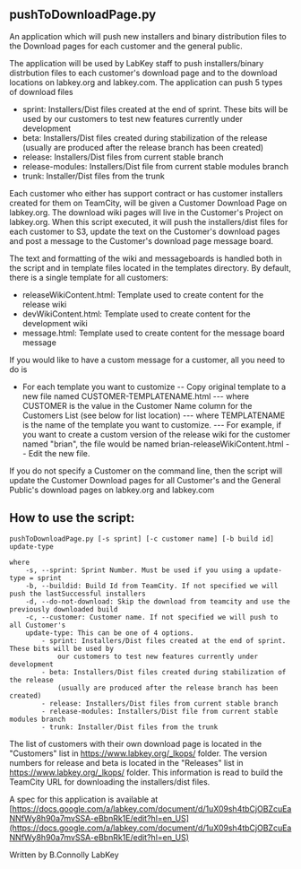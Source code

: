 ## pushToDownloadPage.py
An application which will push new installers and binary distribution files to the Download pages for each customer and the general public.

The application will be used by LabKey staff to push installers/binary distrbution files to each customer's download page and to the download locations on labkey.org and labkey.com. The application can push 5 types of download files

- sprint: Installers/Dist files created at the end of sprint.  These bits will be used by our customers to test new features currently under development 
- beta: Installers/Dist files created during stabilization of the release (usually are produced after the release branch has been created)
- release: Installers/Dist files from current stable branch
- release-modules: Installers/Dist file from current stable modules branch
- trunk: Installer/Dist files from the trunk

Each customer who either has support contract or has customer installers created for them on TeamCity, will be given a Customer Download Page on labkey.org.  The download wiki pages will live in the Customer's Project on labkey.org. When this script executed, it will push the installers/dist files for each customer to S3, update the text on the Customer's download pages and post a message to the Customer's download page message board.

The text and formatting of the wiki and messageboards is handled both in the script and in template files located in the templates directory. By default, there is a single template for all customers: 

- releaseWikiContent.html: Template used to create content for the release wiki
- devWikiContent.html: Template used to create content for the development wiki
- message.html: Template used to create content for the message board message

If you would like to have a custom message for a customer, all you need to do is 

- For each template you want to customize 
-- Copy original template to a new file named CUSTOMER-TEMPLATENAME.html 
--- where CUSTOMER is the value in the Customer Name column for the Customers List (see below for list location)
--- where TEMPLATENAME is the name of the template you want to customize.
--- For example, if you want to create a custom version of the release wiki for the customer named "brian", the file would be named brian-releaseWikiContent.html
-- Edit the new file.


If you do not specify a Customer on the command line, then the script will update the Customer Download pages for all Customer's and the General Public's download pages on labkey.org and labkey.com


## How to use the script: 

	pushToDownloadPage.py [-s sprint] [-c customer name] [-b build id] update-type 
	
	where 
		-s, --sprint: Sprint Number. Must be used if you using a update-type = sprint 
		-b, --buildid: Build Id from TeamCity. If not specified we will push the lastSuccessful installers 
		-d, --do-not-download: Skip the download from teamcity and use the previously downloaded build
		-c, --customer: Customer name. If not specified we will push to all Customer's
		update-type: This can be one of 4 options. 
			- sprint: Installers/Dist files created at the end of sprint. These bits will be used by 
				our customers to test new features currently under development 
			- beta: Installers/Dist files created during stabilization of the release 
				(usually are produced after the release branch has been created)
			- release: Installers/Dist files from current stable branch
			- release-modules: Installers/Dist file from current stable modules branch
			- trunk: Installer/Dist files from the trunk


The list of customers with their own download page is located in the "Customers" list in https://www.labkey.org/_lkops/ folder. The version numbers for release and beta is located in the "Releases" list in https://www.labkey.org/_lkops/ folder.  This information is read to build the TeamCity URL for downloading the installers/dist files. 

A spec for this application is available at [https://docs.google.com/a/labkey.com/document/d/1uX09sh4tbCjOBZcuEaNNfWy8h90a7mvSSA-eBbnRk1E/edit?hl=en_US](https://docs.google.com/a/labkey.com/document/d/1uX09sh4tbCjOBZcuEaNNfWy8h90a7mvSSA-eBbnRk1E/edit?hl=en_US)

Written by B.Connolly
LabKey
